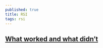 ```yaml
---
published: true
title: RSI
tags: rsi
---
```

## [What worked and what didn’t](https://medium.com/bambuu/overcoming-reptitive-strain-injury-rsi-what-worked-and-what-didnt-e315e737b96a)


